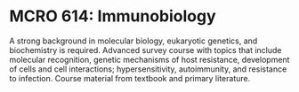 # MCRO 614: Immunobiology

A strong background in molecular biology, eukaryotic genetics, and biochemistry is required. Advanced survey course with topics that include molecular recognition, genetic mechanisms of host resistance, development of cells and cell interactions; hypersensitivity, autoimmunity, and resistance to infection. Course material from textbook and primary literature.